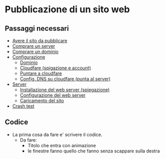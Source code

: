 # Pubblicazione di un sito web

## Passaggi necessari

- [Avere il sito da pubblicare](#Codice)
- [Comprare un server](#link_alla_sezione)
- [Comprare un dominio](#link_alla_sezione)
- [Configurazione](#link_alla_sezione)
  - [Dominio](#link_alla_sezione)
  - [Cloudfare (spigazione e account)](#link_alla_sezione)
  - [Puntare a cloudfare](#link_alla_sezione)
  - [Config. DNS su cloudfare (punta al server)](#link_alla_sezione)
- [Server](#link_alla_sezione)
  - [Installazione del web server (spiegazione)](#_link_alla_sezione)
  - [Configurazione del web server](#_link_alla_sezione)
  - [Caricamento del sito](#link_alla_sezione)
- [Crash test](#link_alla_sezione)


## Codice

- La prima cosa da fare e' scrivere il codice.
  - Da fare:
    - Titolo che entra con animazione
    - le finestre fanno quello che fanno senza scappare sulla destra